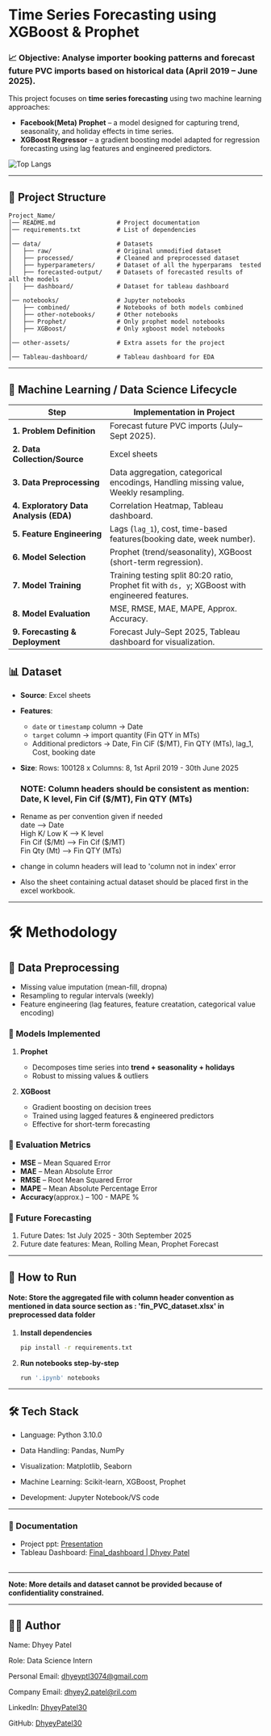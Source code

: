 # Time Series Forecasting using XGBoost & Prophet 

### 📈 **Objective**: Analyse importer booking patterns and forecast **future PVC imports** based on historical data (April 2019 – June 2025).

This project focuses on **time series forecasting** using two machine learning approaches:  

- **Facebook(Meta) Prophet** – a model designed for capturing trend, seasonality, and holiday effects in time series.  
- **XGBoost Regressor** – a gradient boosting model adapted for regression forecasting using lag features and engineered predictors.  

![Top Langs](https://github-readme-stats.vercel.app/api/top-langs/?username=DhyeyPatel30&include_repo=Internship-Project&exclude_repo=DhyeyPatel30,STREET-LIGHT-FAULT-DETECTION-SYSTEM,Tableau-Interactive-Dashboard-EDA,Univariate-Forecasting-using-Prophet,Sales-forecasting-using-SARIMAX,To-do-List-angular,C-lang.-Projects,My.viewport,Amazon_prime_db&layout=compact&theme=dark&card_width=300&hide_border=false&border_color=30363d&border_radius=12)

---

## 📂 Project Structure

    Project_Name/
    │── README.md                 # Project documentation
    │── requirements.txt          # List of dependencies
    │
    │── data/                     # Datasets
    │   ├── raw/                  # Original unmodified dataset
    │   ├── processed/            # Cleaned and preprocessed dataset
    │   ├── hyperparameters/      # Dataset of all the hyperparams  tested
    │   ├── forecasted-output/    # Datasets of forecasted results of   all the models
    │   ├── dashboard/            # Dataset for tableau dashboard
    │
    │── notebooks/                # Jupyter notebooks
    │   ├── combined/             # Notebooks of both models combined
    │   ├── other-notebooks/      # Other notebooks
    │   ├── Prophet/              # Only prophet model notebooks
    │   ├── XGBoost/              # Only xgboost model notebooks
    │
    │── other-assets/             # Extra assets for the project
    │
    │── Tableau-dashboard/        # Tableau dashboard for EDA

---

## 🔄 Machine Learning / Data Science Lifecycle
| Step                                   | Implementation in Project                                                    |
| -------------------------------------- | ---------------------------------------------------------------------------- |
| **1. Problem Definition**              | Forecast future PVC imports (July–Sept 2025).                                |
| **2. Data Collection/Source**                 | Excel sheets                                          |
| **3. Data Preprocessing**              | Data aggregation, categorical encodings, Handling missing value, Weekly resampling.      |
| **4. Exploratory Data Analysis (EDA)** | Correlation Heatmap, Tableau dashboard.                    |
| **5. Feature Engineering**             | Lags (`lag_1`), cost, time-based features(booking date, week number). |
| **6. Model Selection**                 | Prophet (trend/seasonality), XGBoost (short-term regression).                |
| **7. Model Training**                  | Training testing split 80:20 ratio, Prophet fit with `ds, y`; XGBoost with engineered features.                  |
| **8. Model Evaluation**                | MSE, RMSE, MAE,  MAPE, Approx. Accuracy.                                                             |
| **9. Forecasting & Deployment**        | Forecast July–Sept 2025, Tableau dashboard for visualization.                |

## 📊 Dataset  
- **Source**: Excel sheets 
- **Features**:  
  - `date` or `timestamp` column → Date
  - `target` column → import quantity (Fin QTY in MTs) 
  - Additional predictors → Date, Fin CiF ($/MT), Fin QTY (MTs), lag_1, Cost, booking date
- **Size**: Rows: 100128 x Columns: 8, 1st April 2019 - 30th June 2025

   ### **NOTE: Column headers should be consistent as mention: Date, K level, Fin Cif ($/MT), Fin QTY (MTs)**
- Rename as per convention given if needed<br>
   date --> Date<br>
   High K/ Low K --> K level<br>
   Fin Cif (\$/Mt) --> Fin Cif (\$/MT)<br>
   Fin Qty (Mt) --> Fin QTY (MTs)<br>
- change in column headers will lead to 'column not in index' error 
- Also the sheet containing actual dataset should be placed first in the excel workbook.
---

# 🛠️ Methodology  
## 🔹 Data Preprocessing  
- Missing value imputation (mean-fill, dropna)
- Resampling to regular intervals (weekly)  
- Feature engineering (lag features, feature creatation, categorical value encoding)  

### 🔹 Models Implemented  
1. **Prophet**  
   - Decomposes time series into **trend + seasonality + holidays**  
   - Robust to missing values & outliers  

2. **XGBoost**  
   - Gradient boosting on decision trees  
   - Trained using lagged features & engineered predictors  
   - Effective for short-term forecasting  

### 🔹 Evaluation Metrics 
- **MSE** – Mean Squared Error 
- **MAE** – Mean Absolute Error  
- **RMSE** – Root Mean Squared Error  
- **MAPE** – Mean Absolute Percentage Error 
- **Accuracy**(approx.) – 100 - MAPE % 

### 🔹 Future Forecasting  
   1. Future Dates: 1st July 2025 - 30th September 2025
   2. Future date features: Mean, Rolling Mean, Prophet Forecast
 

 ---
## 🚀 How to Run  

####  **Note: Store the aggregated file with column header convention as mentioned in data source section as : 'fin_PVC_dataset.xlsx' in preprocessed data folder**

1. **Install dependencies**  
   ```bash
   pip install -r requirements.txt
2. **Run notebooks step-by-step**
   ```bash
   run '.ipynb' notebooks 
---

## 🛠️ Tech Stack

- Language: Python 3.10.0

- Data Handling: Pandas, NumPy

- Visualization: Matplotlib, Seaborn

- Machine Learning: Scikit-learn, XGBoost, Prophet

- Development: Jupyter Notebook/VS code

---

### 📄 Documentation

- Project ppt: [Presentation](other-assets/DhyeyPatel_intship_ppt.pptx)
- Tableau Dashboard: [Final_dashboard | Dhyey Patel](https://public.tableau.com/views/Final_dashboard_17543813139300/Dashboard13?:language=en-US&:sid=&:redirect=auth&:display_count=n&:origin=viz_share_link)<br><br>

---

**Note: More details and dataset cannot be provided because of confidentiality constrained.**

---

## 👨‍💻 Author

Name: Dhyey Patel

Role: Data Science Intern

Personal Email: dhyeyptl3074@gmail.com

Company Email: dhyey2.patel@ril.com

LinkedIn: [DhyeyPatel30](https://www.linkedin.com/in/DhyeyPatel30/)

GitHub: [DhyeyPatel30](https://github.com/DhyeyPatel30)
